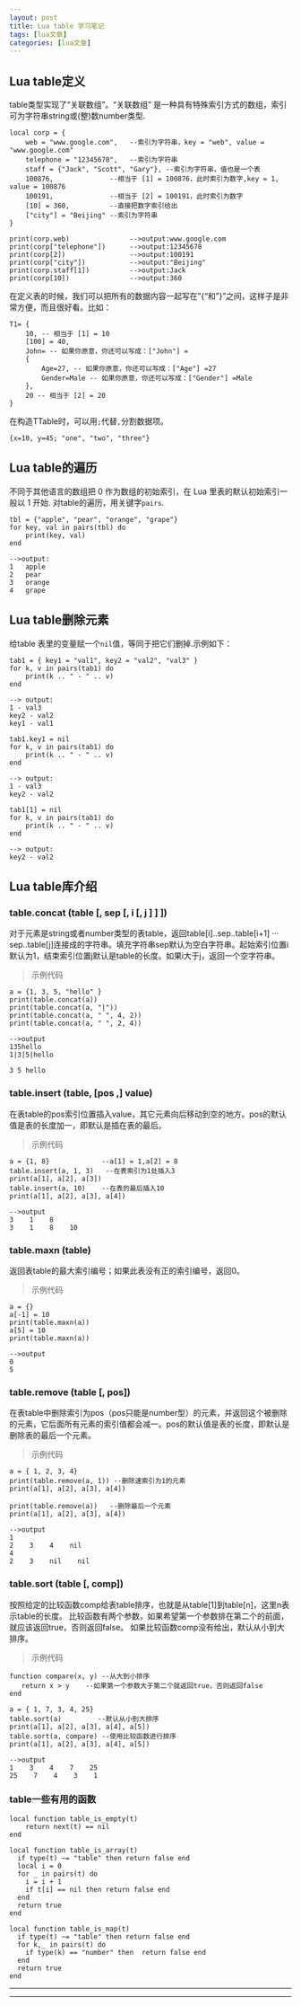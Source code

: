 ```yaml
---
layout: post
title: Lua table 学习笔记 
tags: [lua文章]
categories: [lua文章]
---
```

## Lua table定义

table类型实现了“关联数组”。“关联数组” 是一种具有特殊索引方式的数组，索引可为字符串string或(整)数number类型.

    
    
    local corp = {
        web = "www.google.com",   --索引为字符串，key = "web", value = "www.google.com"
        telephone = "12345678",   --索引为字符串
        staff = {"Jack", "Scott", "Gary"}, --索引为字符串，值也是一个表
        100876,              --相当于 [1] = 100876，此时索引为数字,key = 1, value = 100876
        100191,              --相当于 [2] = 100191，此时索引为数字
        [10] = 360,          --直接把数字索引给出
        ["city"] = "Beijing" --索引为字符串
    }
    
    print(corp.web)               -->output:www.google.com
    print(corp["telephone"])      -->output:12345678
    print(corp[2])                -->output:100191
    print(corp["city"])           -->output:"Beijing"
    print(corp.staff[1])          -->output:Jack
    print(corp[10])               -->output:360
    

在定义表的时候，我们可以把所有的数据内容一起写在”{“和”}”之间，这样子是非常方便，而且很好看。比如：

    
    
    T1= { 
        10, -- 相当于 [1] = 10 
        [100] = 40, 
        John= -- 如果你原意，你还可以写成：["John"] = 
        { 
            Age=27, -- 如果你原意，你还可以写成：["Age"] =27 
            Gender=Male -- 如果你原意，你还可以写成：["Gender"] =Male 
        }, 
        20 -- 相当于 [2] = 20 
    }
    

在构造TTable时，可以用`;`代替`,`分割数据项。

    
    
    {x=10, y=45; "one", "two", "three"}
    

## Lua table的遍历

不同于其他语言的数组把 0 作为数组的初始索引，在 Lua 里表的默认初始索引一般以 1 开始. 对table的遍历，用关键字`pairs`.

    
    
    tbl = {"apple", "pear", "orange", "grape"}
    for key, val in pairs(tbl) do
        print(key, val)
    end
    
    -->output:
    1	apple
    2	pear
    3	orange
    4	grape
    

## Lua table删除元素

给table 表里的变量赋一个`nil`值，等同于把它们删掉.示例如下：

    
    
    tab1 = { key1 = "val1", key2 = "val2", "val3" }
    for k, v in pairs(tab1) do
        print(k .. " - " .. v)
    end
    
    --> output:
    1 - val3
    key2 - val2
    key1 - val1
     
    tab1.key1 = nil
    for k, v in pairs(tab1) do
        print(k .. " - " .. v)
    end
    
    --> output:
    1 - val3
    key2 - val2
    
    tab1[1] = nil
    for k, v in pairs(tab1) do
        print(k .. " - " .. v)
    end
    
    --> output:
    key2 - val2
    

## Lua table库介绍

### table.concat (table [, sep [, i [, j ] ] ])

对于元素是string或者number类型的表table，返回table[i]..sep..table[i+1] ···
sep..table[j]连接成的字符串。填充字符串sep默认为空白字符串。起始索引位置i默认为1，结束索引位置j默认是table的长度。如果i大于j，返回一个空字符串。

> 示例代码
    
    
    a = {1, 3, 5, "hello" }
    print(table.concat(a))
    print(table.concat(a, "|"))
    print(table.concat(a, " ", 4, 2))
    print(table.concat(a, " ", 2, 4))
    
    -->output
    135hello
    1|3|5|hello
    
    3 5 hello
    

### table.insert (table, [pos ,] value)

在表table的pos索引位置插入value，其它元素向后移动到空的地方。pos的默认值是表的长度加一，即默认是插在表的最后。

> 示例代码
    
    
    a = {1, 8}             --a[1] = 1,a[2] = 8
    table.insert(a, 1, 3)   --在表索引为1处插入3
    print(a[1], a[2], a[3])
    table.insert(a, 10)    --在表的最后插入10
    print(a[1], a[2], a[3], a[4])
    
    -->output
    3    1    8
    3    1    8    10
    

### table.maxn (table)

返回表table的最大索引编号；如果此表没有正的索引编号，返回0。

> 示例代码
    
    
    a = {}
    a[-1] = 10
    print(table.maxn(a))
    a[5] = 10  
    print(table.maxn(a))
    
    -->output
    0
    5
    

### table.remove (table [, pos])

在表table中删除索引为pos（pos只能是number型）的元素，并返回这个被删除的元素，它后面所有元素的索引值都会减一。pos的默认值是表的长度，即默认是删除表的最后一个元素。

> 示例代码
    
    
    a = { 1, 2, 3, 4}
    print(table.remove(a, 1)) --删除速索引为1的元素
    print(a[1], a[2], a[3], a[4])
    
    print(table.remove(a))   --删除最后一个元素
    print(a[1], a[2], a[3], a[4])
    
    -->output
    1
    2    3    4    nil
    4
    2    3    nil    nil
    

### table.sort (table [, comp])

按照给定的比较函数comp给表table排序，也就是从table[1]到table[n]，这里n表示table的长度。
比较函数有两个参数，如果希望第一个参数排在第二个的前面，就应该返回true，否则返回false。 如果比较函数comp没有给出，默认从小到大排序。

> 示例代码
    
    
    function compare(x, y) --从大到小排序
       return x > y    --如果第一个参数大于第二个就返回true，否则返回false
    end
    
    a = { 1, 7, 3, 4, 25}
    table.sort(a)         --默认从小到大排序
    print(a[1], a[2], a[3], a[4], a[5])
    table.sort(a, compare) --使用比较函数进行排序
    print(a[1], a[2], a[3], a[4], a[5])
    
    -->output
    1    3    4    7    25
    25    7    4    3    1
    

### table一些有用的函数

    
    
    local function table_is_empty(t)
        return next(t) == nil
    end
    
    local function table_is_array(t)
      if type(t) ~= "table" then return false end
      local i = 0
      for _ in pairs(t) do
        i = i + 1
        if t[i] == nil then return false end
      end
      return true
    end
    
    local function table_is_map(t)
      if type(t) ~= "table" then return false end
      for k,_ in pairs(t) do
        if type(k) == "number" then  return false end
      end
      return true
    end
    

* * *

* * *